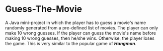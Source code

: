 # Guess-The-Movie

A Java mini-project in which the player has to guess a movie's name randomly generated from a pre-defined list of movies.
The player can only make 10 wrong guesses. If the player can guess the movie's name before making 10 wrong guesses, then he/she wins.
Otherwise, the player loses the game. This is very similar to the popular game of **_Hangman_**.
